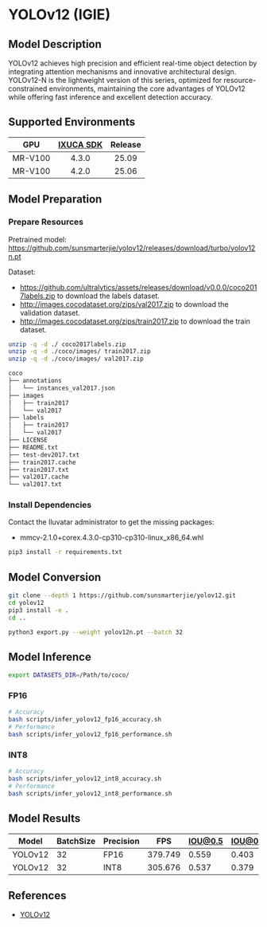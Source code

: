 # YOLOv12 (IGIE)

## Model Description

YOLOv12 achieves high precision and efficient real-time object detection by integrating attention mechanisms and innovative architectural design. YOLOv12-N is the lightweight version of this series, optimized for resource-constrained environments, maintaining the core advantages of YOLOv12 while offering fast inference and excellent detection accuracy.

## Supported Environments

| GPU    | [IXUCA SDK](https://gitee.com/deep-spark/deepspark#%E5%A4%A9%E6%95%B0%E6%99%BA%E7%AE%97%E8%BD%AF%E4%BB%B6%E6%A0%88-ixuca) | Release |
| :----: | :----: | :----: |
| MR-V100 | 4.3.0 | 25.09 |
| MR-V100 | 4.2.0 | 25.06 |

## Model Preparation

### Prepare Resources

Pretrained model: <https://github.com/sunsmarterjie/yolov12/releases/download/turbo/yolov12n.pt>

Dataset:
  - <https://github.com/ultralytics/assets/releases/download/v0.0.0/coco2017labels.zip> to download the labels dataset.
  - <http://images.cocodataset.org/zips/val2017.zip> to download the validation dataset.
  - <http://images.cocodataset.org/zips/train2017.zip> to download the train dataset.

```bash
unzip -q -d ./ coco2017labels.zip
unzip -q -d ./coco/images/ train2017.zip
unzip -q -d ./coco/images/ val2017.zip

coco
├── annotations
│   └── instances_val2017.json
├── images
│   ├── train2017
│   └── val2017
├── labels
│   ├── train2017
│   └── val2017
├── LICENSE
├── README.txt
├── test-dev2017.txt
├── train2017.cache
├── train2017.txt
├── val2017.cache
└── val2017.txt
```

### Install Dependencies

Contact the Iluvatar administrator to get the missing packages:
- mmcv-2.1.0+corex.4.3.0-cp310-cp310-linux_x86_64.whl

```bash
pip3 install -r requirements.txt
```

## Model Conversion

```bash
git clone --depth 1 https://github.com/sunsmarterjie/yolov12.git
cd yolov12
pip3 install -e .
cd ..

python3 export.py --weight yolov12n.pt --batch 32
```

## Model Inference

```bash
export DATASETS_DIR=/Path/to/coco/
```

### FP16

```bash
# Accuracy
bash scripts/infer_yolov12_fp16_accuracy.sh
# Performance
bash scripts/infer_yolov12_fp16_performance.sh
```

### INT8

```bash
# Accuracy
bash scripts/infer_yolov12_int8_accuracy.sh
# Performance
bash scripts/infer_yolov12_int8_performance.sh
```


## Model Results

| Model   | BatchSize | Precision | FPS     | IOU@0.5 | IOU@0.5:0.95 |
| ------- | --------- | --------- | ------- | ------- | ------------ |
| YOLOv12 | 32        | FP16      | 379.749 | 0.559   | 0.403        |
| YOLOv12 | 32        | INT8      | 305.676 | 0.537   | 0.379        |

## References

- [YOLOv12](https://github.com/sunsmarterjie/yolov12)
